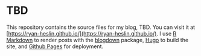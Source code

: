 # TBD

This repository contains the source files for my blog, TBD.
You can visit it at [https://ryan-heslin.github.io/](https://ryan-heslin.github.io/).
I use [R Markdown](https://rmarkdown.rstudio.com/) to render posts with the [blogdown](https://www.google.com/search?client=firefox-b-1-d&q=blogdown) package, [Hugo](https://gohugo.io/)
to build the site, and [Github Pages](https://pages.github.com/) for deployment.
